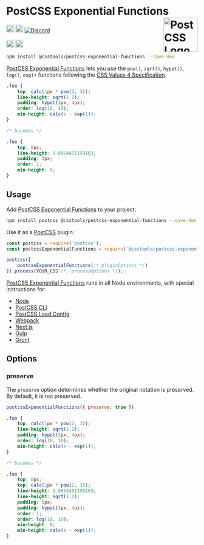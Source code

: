 # PostCSS Exponential Functions [<img src="https://postcss.github.io/postcss/logo.svg" alt="PostCSS Logo" width="90" height="90" align="right">][PostCSS]

[<img alt="npm version" src="https://img.shields.io/npm/v/@csstools/postcss-exponential-functions.svg" height="20">][npm-url] [<img alt="Build Status" src="https://github.com/csstools/postcss-plugins/workflows/test/badge.svg" height="20">][cli-url] [<img alt="Discord" src="https://shields.io/badge/Discord-5865F2?logo=discord&logoColor=white">][discord]<br><br>[<img alt="Baseline Status" src="https://cssdb.org/images/badges-baseline/exponential-functions.svg" height="20">][css-url] [<img alt="CSS Standard Status" src="https://cssdb.org/images/badges/exponential-functions.svg" height="20">][css-url] 

```bash
npm install @csstools/postcss-exponential-functions --save-dev
```

[PostCSS Exponential Functions] lets you use the `pow()`, `sqrt()`, `hypot()`, `log()`, `exp()` functions following the [CSS Values 4 Specification].

```css
.foo {
	top: calc(1px * pow(2, 3));
	line-height: sqrt(1.2);
	padding: hypot(3px, 4px);
	order: log(10, 10);
	min-height: calc(e - exp(1));
}

/* becomes */

.foo {
	top: 8px;
	line-height: 1.0954451150103;
	padding: 5px;
	order: 1;
	min-height: 0;
}
```

## Usage

Add [PostCSS Exponential Functions] to your project:

```bash
npm install postcss @csstools/postcss-exponential-functions --save-dev
```

Use it as a [PostCSS] plugin:

```js
const postcss = require('postcss');
const postcssExponentialFunctions = require('@csstools/postcss-exponential-functions');

postcss([
	postcssExponentialFunctions(/* pluginOptions */)
]).process(YOUR_CSS /*, processOptions */);
```

[PostCSS Exponential Functions] runs in all Node environments, with special
instructions for:

- [Node](INSTALL.md#node)
- [PostCSS CLI](INSTALL.md#postcss-cli)
- [PostCSS Load Config](INSTALL.md#postcss-load-config)
- [Webpack](INSTALL.md#webpack)
- [Next.js](INSTALL.md#nextjs)
- [Gulp](INSTALL.md#gulp)
- [Grunt](INSTALL.md#grunt)

## Options

### preserve

The `preserve` option determines whether the original notation
is preserved. By default, it is not preserved.

```js
postcssExponentialFunctions({ preserve: true })
```

```css
.foo {
	top: calc(1px * pow(2, 3));
	line-height: sqrt(1.2);
	padding: hypot(3px, 4px);
	order: log(10, 10);
	min-height: calc(e - exp(1));
}

/* becomes */

.foo {
	top: 8px;
	top: calc(1px * pow(2, 3));
	line-height: 1.0954451150103;
	line-height: sqrt(1.2);
	padding: 5px;
	padding: hypot(3px, 4px);
	order: 1;
	order: log(10, 10);
	min-height: 0;
	min-height: calc(e - exp(1));
}
```

[cli-url]: https://github.com/csstools/postcss-plugins/actions/workflows/test.yml?query=workflow/test
[css-url]: https://cssdb.org/#exponential-functions
[discord]: https://discord.gg/bUadyRwkJS
[npm-url]: https://www.npmjs.com/package/@csstools/postcss-exponential-functions

[PostCSS]: https://github.com/postcss/postcss
[PostCSS Exponential Functions]: https://github.com/csstools/postcss-plugins/tree/main/plugins/postcss-exponential-functions
[CSS Values 4 Specification]: https://www.w3.org/TR/css-values-4/#exponent-funcs
